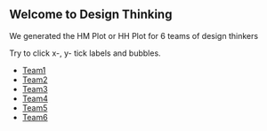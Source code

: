## Welcome to Design Thinking

We generated the HM Plot or HH Plot for 6 teams of design thinkers

Try to click x-, y- tick labels and bubbles.

* [Team1](./desinv/team1.html)
* [Team2](./desinv/team2.html)
* [Team3](./desinv/team3.html)
* [Team4](./desinv/team4.html)
* [Team5](./desinv/team5.html)
* [Team6](./desinv/team6.html)